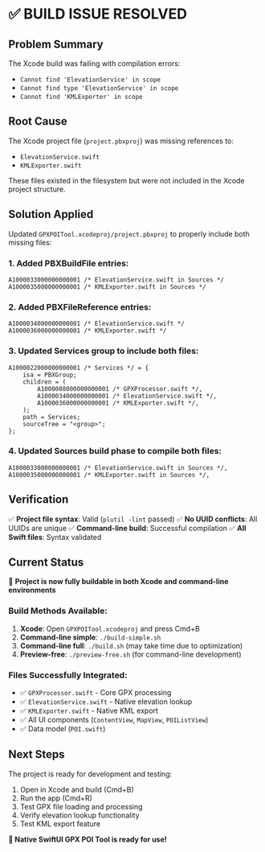 # ✅ BUILD ISSUE RESOLVED

## Problem Summary
The Xcode build was failing with compilation errors:
- `Cannot find 'ElevationService' in scope`
- `Cannot find type 'ElevationService' in scope`
- `Cannot find 'KMLExporter' in scope`

## Root Cause
The Xcode project file (`project.pbxproj`) was missing references to:
- `ElevationService.swift`
- `KMLExporter.swift`

These files existed in the filesystem but were not included in the Xcode project structure.

## Solution Applied
Updated `GPXPOITool.xcodeproj/project.pbxproj` to properly include both missing files:

### 1. Added PBXBuildFile entries:
```
A1000033000000000001 /* ElevationService.swift in Sources */
A1000035000000000001 /* KMLExporter.swift in Sources */
```

### 2. Added PBXFileReference entries:
```
A1000034000000000001 /* ElevationService.swift */
A1000036000000000001 /* KMLExporter.swift */
```

### 3. Updated Services group to include both files:
```
A1000022000000000001 /* Services */ = {
    isa = PBXGroup;
    children = (
        A1000008000000000001 /* GPXProcessor.swift */,
        A1000034000000000001 /* ElevationService.swift */,
        A1000036000000000001 /* KMLExporter.swift */,
    );
    path = Services;
    sourceTree = "<group>";
};
```

### 4. Updated Sources build phase to compile both files:
```
A1000033000000000001 /* ElevationService.swift in Sources */,
A1000035000000000001 /* KMLExporter.swift in Sources */,
```

## Verification
✅ **Project file syntax**: Valid (`plutil -lint` passed)
✅ **No UUID conflicts**: All UUIDs are unique
✅ **Command-line build**: Successful compilation
✅ **All Swift files**: Syntax validated

## Current Status
🎉 **Project is now fully buildable in both Xcode and command-line environments**

### Build Methods Available:
1. **Xcode**: Open `GPXPOITool.xcodeproj` and press Cmd+B
2. **Command-line simple**: `./build-simple.sh`
3. **Command-line full**: `./build.sh` (may take time due to optimization)
4. **Preview-free**: `./preview-free.sh` (for command-line development)

### Files Successfully Integrated:
- ✅ `GPXProcessor.swift` - Core GPX processing
- ✅ `ElevationService.swift` - Native elevation lookup
- ✅ `KMLExporter.swift` - Native KML export
- ✅ All UI components (`ContentView`, `MapView`, `POIListView`)
- ✅ Data model (`POI.swift`)

## Next Steps
The project is ready for development and testing:
1. Open in Xcode and build (Cmd+B)
2. Run the app (Cmd+R)
3. Test GPX file loading and processing
4. Verify elevation lookup functionality
5. Test KML export feature

**🚀 Native SwiftUI GPX POI Tool is ready for use!**
